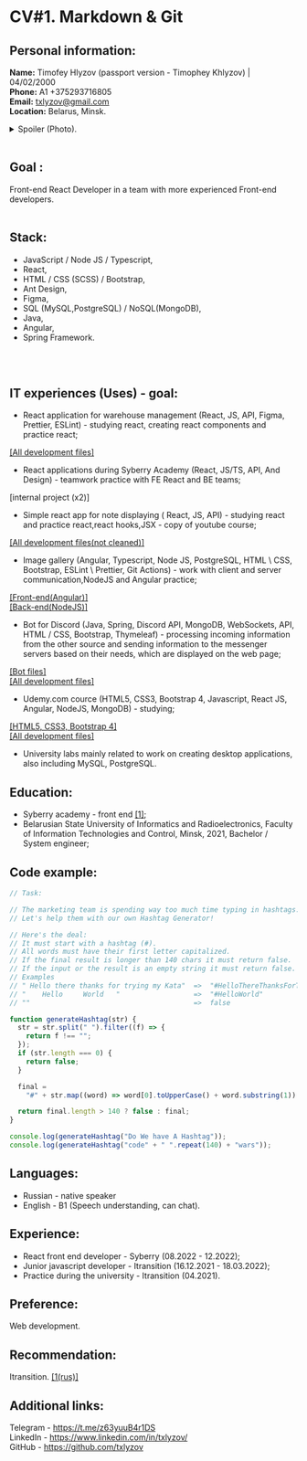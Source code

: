 # CV#1. Markdown & Git

## Personal information:
**Name:** Timofey Hlyzov (passport version - Timophey Khlyzov) | 04/02/2000 <br />
**Phone:** A1 +375293716805 <br />
**Email:** txlyzov@gmail.com <br />
**Location:** Belarus, Minsk.

<details>
<summary>Spoiler (Photo).</summary>
<pre>
<img src="./cv-image.jpg"  width="30%">
</pre>
</details>
<br />


## Goal : 
Front-end React Developer in a team with more experienced Front-end developers.
<br />
<br />

## Stack: 
- JavaScript / Node JS / Typescript, 
- React, 
- HTML / CSS (SCSS) / Bootstrap, 
- Ant Design, 
- Figma,  
- SQL (MySQL,PostgreSQL) / NoSQL(MongoDB), 
- Java, 
- Angular,
- Spring Framework.
<br />
<br />

## IT experiences (Uses) - goal:
 - React application for warehouse management (React, JS, API, Figma, Prettier, ESLint) - studying react, creating react components and practice react;<br />

[[All development files]](https://github.com/txlyzov/warehouse-app)<br />

- React applications during Syberry Academy (React, JS/TS, API, And Design) - teamwork practice with FE React and BE teams;<br />

[internal project (х2)]<br />

- Simple react app for note displaying ( React, JS, API) - studying react and practice react,react hooks,JSX - copy of youtube course;

[[All development files(not cleaned)]](https://github.com/txlyzov/react-tutorials)<br />

- Image gallery (Angular, Typescript, Node JS, PostgreSQL, HTML \ CSS, Bootstrap, ESLint \ Prettier, Git Actions) - work with client and server communication,NodeJS and Angular practice;<br />

[[Front-end(Angular)]](https://github.com/txlyzov/web-angular-front)<br />
[[Back-end(NodeJS)]](https://github.com/txlyzov/web-angular-back)<br />

- Bot for Discord (Java, Spring, Discord API, MongoDB, WebSockets, API, HTML / CSS, Bootstrap, Thymeleaf) -  processing incoming information from the other source and sending information to the messenger servers based on their needs, which are displayed on the web page;<br />

[[Bot files]](https://github.com/txlyzov/Bot-project/tree/main/ETRA)<br />
[[All development files]](https://github.com/txlyzov/Bot-project)<br />

- Udemy.com cource (HTML5, CSS3, Bootstrap 4, Javascript, React JS, Angular, NodeJS, MongoDB) - studying;<br />

[[HTML5, CSS3, Bootstrap 4]](https://txlyzov.github.io/test.github.io/)<br />
[[All development files]](https://github.com/txlyzov/trnng)<br />

- University labs mainly related to work on creating desktop applications, also including MySQL, PostgreSQL.


## Education: 
- Syberry academy - front end [[1]](https://drive.google.com/file/d/1jUld5HtoZ3KcmstV3pnRIRFqkfMqZ9Us/view?usp=sharing);
- Belarusian State University of Informatics and Radioelectronics, Faculty of Information Technologies and Control, Minsk, 2021, Bachelor / System engineer;

## Code example:

```js
// Task:

// The marketing team is spending way too much time typing in hashtags.
// Let's help them with our own Hashtag Generator!

// Here's the deal:
// It must start with a hashtag (#).
// All words must have their first letter capitalized.
// If the final result is longer than 140 chars it must return false.
// If the input or the result is an empty string it must return false.
// Examples
// " Hello there thanks for trying my Kata"  =>  "#HelloThereThanksForTryingMyKata"
// "    Hello     World   "                  =>  "#HelloWorld"
// ""                                        =>  false

function generateHashtag(str) {
  str = str.split(" ").filter((f) => {
    return f !== "";
  });
  if (str.length === 0) {
    return false;
  }

  final =
    "#" + str.map((word) => word[0].toUpperCase() + word.substring(1)).join("");

  return final.length > 140 ? false : final;
}

console.log(generateHashtag("Do We have A Hashtag"));
console.log(generateHashtag("code" + " ".repeat(140) + "wars"));
```

## Languages: 
- Russian - native speaker
- English - B1 (Speech understanding, can chat).


## Experience:
- React front end developer - Syberry (08.2022 - 12.2022);
- Junior javascript developer - Itransition (16.12.2021 - 18.03.2022);
- Practice during the university - Itransition (04.2021).


## Preference:
Web development.


## Recommendation:
Itransition. [[1(rus)]](https://docs.google.com/document/d/1VcZT7wuMuwht_W_yDXAVstSDJI1IyzUWoY4kmOXhdoo/edit?usp=sharing)


## Additional links: 
Telegram - https://t.me/z63yuuB4r1DS <br />
LinkedIn - https://www.linkedin.com/in/txlyzov/ <br />
GitHub - https://github.com/txlyzov
